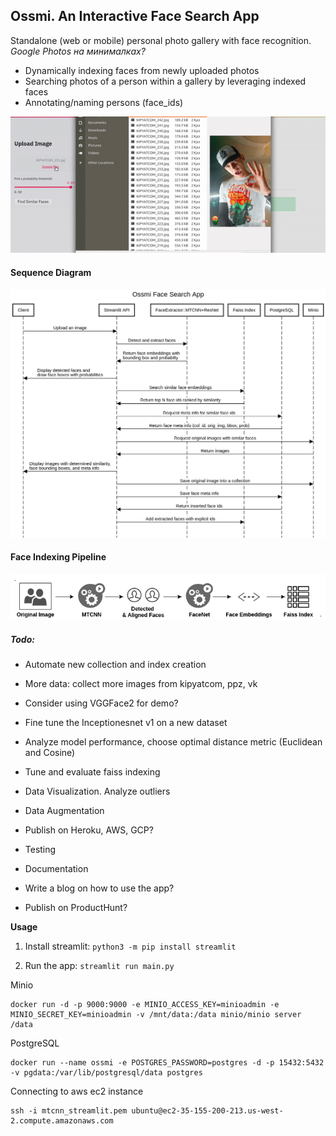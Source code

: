 ## Ossmi. An Interactive Face Search App

 Standalone (web or mobile) personal photo gallery with face recognition. 
_Google Photos на минималках?_

- Dynamically indexing faces from newly uploaded photos
- Searching photos of a person within a gallery by leveraging indexed faces
- Annotating/naming persons (face_ids)


![demo](data/ossmi-demo.gif)

#### Sequence Diagram
![](data/sequence-diagram.png)

#### Face Indexing Pipeline
![](data/design.png)

##### Todo:
* Automate new collection and index creation
* More data: collect more images from kipyatcom, ppz, vk
* Consider using VGGFace2 for demo?
* Fine tune the Inceptionesnet v1 on a new dataset
* Analyze model performance, choose optimal distance metric (Euclidean and Cosine)
* Tune and evaluate faiss indexing
* Data Visualization. Analyze outliers
* Data Augmentation


* Publish on Heroku, AWS, GCP? 
* Testing
* Documentation
* Write a blog on how to use the app?
* Publish on ProductHunt?

**Usage**
 
1. Install streamlit: `python3 -m pip install streamlit`

2. Run the app: `streamlit run main.py`


Minio

```
docker run -d -p 9000:9000 -e MINIO_ACCESS_KEY=minioadmin -e MINIO_SECRET_KEY=minioadmin -v /mnt/data:/data minio/minio server /data
```

PostgreSQL

```
docker run --name ossmi -e POSTGRES_PASSWORD=postgres -d -p 15432:5432 -v pgdata:/var/lib/postgresql/data postgres
```
Connecting to aws ec2 instance
```
ssh -i mtcnn_streamlit.pem ubuntu@ec2-35-155-200-213.us-west-2.compute.amazonaws.com
```